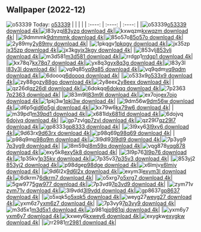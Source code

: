 ## Wallpaper (2022-12)
![o53339](https://w.wallhaven.cc/full/o5/wallhaven-o53339.png) Today: [o53339](https://th.wallhaven.cc/small/o5/o53339.jpg)
|      |      |      |
| :----: | :----: | :----: |
|![o53339](https://th.wallhaven.cc/small/o5/o53339.jpg)[o53339 download 4k](https://wallhaven.cc/w/o53339)|![l83yzq](https://th.wallhaven.cc/small/l8/l83yzq.jpg)[l83yzq download 4k](https://wallhaven.cc/w/l83yzq)|![kxwqzm](https://th.wallhaven.cc/small/kx/kxwqzm.jpg)[kxwqzm download 4k](https://wallhaven.cc/w/kxwqzm)|
|![9dmmmk](https://th.wallhaven.cc/small/9d/9dmmmk.jpg)[9dmmmk download 4k](https://wallhaven.cc/w/9dmmmk)|![85o57o](https://th.wallhaven.cc/small/85/85o57o.jpg)[85o57o download 4k](https://wallhaven.cc/w/85o57o)|![2y89my](https://th.wallhaven.cc/small/2y/2y89my.jpg)[2y89my download 4k](https://wallhaven.cc/w/2y89my)|
|![1pkqgv](https://th.wallhaven.cc/small/1p/1pkqgv.jpg)[1pkqgv download 4k](https://wallhaven.cc/w/1pkqgv)|![jx35zp](https://th.wallhaven.cc/small/jx/jx35zp.jpg)[jx35zp download 4k](https://wallhaven.cc/w/jx35zp)|![jx3kgy](https://th.wallhaven.cc/small/jx/jx3kgy.jpg)[jx3kgy download 4k](https://wallhaven.cc/w/jx3kgy)|
|![853vlj](https://th.wallhaven.cc/small/85/853vlj.jpg)[853vlj download 4k](https://wallhaven.cc/w/853vlj)|![m3d581](https://th.wallhaven.cc/small/m3/m3d581.jpg)[m3d581 download 4k](https://wallhaven.cc/w/m3d581)|![rrdgp1](https://th.wallhaven.cc/small/rr/rrdgp1.jpg)[rrdgp1 download 4k](https://wallhaven.cc/w/rrdgp1)|
|![kx78q7](https://th.wallhaven.cc/small/kx/kx78q7.jpg)[kx78q7 download 4k](https://wallhaven.cc/w/kx78q7)|![yx8q3g](https://th.wallhaven.cc/small/yx/yx8q3g.jpg)[yx8q3g download 4k](https://wallhaven.cc/w/yx8q3g)|![l83y3l](https://th.wallhaven.cc/small/l8/l83y3l.jpg)[l83y3l download 4k](https://wallhaven.cc/w/l83y3l)|
|![vq9q85](https://th.wallhaven.cc/small/vq/vq9q85.jpg)[vq9q85 download 4k](https://wallhaven.cc/w/vq9q85)|![vq9qdm](https://th.wallhaven.cc/small/vq/vq9qdm.jpg)[vq9qdm download 4k](https://wallhaven.cc/w/vq9qdm)|![6doooq](https://th.wallhaven.cc/small/6d/6doooq.jpg)[6doooq download 4k](https://wallhaven.cc/w/6doooq)|
|![o533x9](https://th.wallhaven.cc/small/o5/o533x9.jpg)[o533x9 download 4k](https://wallhaven.cc/w/o533x9)|![zy88go](https://th.wallhaven.cc/small/zy/zy88go.jpg)[zy88go download 4k](https://wallhaven.cc/w/zy88go)|![2y8eex](https://th.wallhaven.cc/small/2y/2y8eex.jpg)[2y8eex download 4k](https://wallhaven.cc/w/2y8eex)|
|![qz26dl](https://th.wallhaven.cc/small/qz/qz26dl.jpg)[qz26dl download 4k](https://wallhaven.cc/w/qz26dl)|![6dokqq](https://th.wallhaven.cc/small/6d/6dokqq.jpg)[6dokqq download 4k](https://wallhaven.cc/w/6dokqq)|![7p2363](https://th.wallhaven.cc/small/7p/7p2363.jpg)[7p2363 download 4k](https://wallhaven.cc/w/7p2363)|
|![l83m9l](https://th.wallhaven.cc/small/l8/l83m9l.jpg)[l83m9l download 4k](https://wallhaven.cc/w/l83m9l)|![ex7ojo](https://th.wallhaven.cc/small/ex/ex7ojo.jpg)[ex7ojo download 4k](https://wallhaven.cc/w/ex7ojo)|![1pkj3w](https://th.wallhaven.cc/small/1p/1pkj3w.jpg)[1pkj3w download 4k](https://wallhaven.cc/w/1pkj3w)|
|![9dm56w](https://th.wallhaven.cc/small/9d/9dm56w.jpg)[9dm56w download 4k](https://wallhaven.cc/w/9dm56w)|![d6p5gj](https://th.wallhaven.cc/small/d6/d6p5gj.jpg)[d6p5gj download 4k](https://wallhaven.cc/w/d6p5gj)|![kx79w6](https://th.wallhaven.cc/small/kx/kx79w6.jpg)[kx79w6 download 4k](https://wallhaven.cc/w/kx79w6)|
|![m39pd1](https://th.wallhaven.cc/small/m3/m39pd1.jpg)[m39pd1 download 4k](https://wallhaven.cc/w/m39pd1)|![x681ld](https://th.wallhaven.cc/small/x6/x681ld.jpg)[x681ld download 4k](https://wallhaven.cc/w/x681ld)|![6dojvq](https://th.wallhaven.cc/small/6d/6dojvq.jpg)[6dojvq download 4k](https://wallhaven.cc/w/6dojvq)|
|![gp7zvl](https://th.wallhaven.cc/small/gp/gp7zvl.jpg)[gp7zvl download 4k](https://wallhaven.cc/w/gp7zvl)|![qz29l7](https://th.wallhaven.cc/small/qz/qz29l7.jpg)[qz29l7 download 4k](https://wallhaven.cc/w/qz29l7)|![gp8333](https://th.wallhaven.cc/small/gp/gp8333.jpg)[gp8333 download 4k](https://wallhaven.cc/w/gp8333)|
|![3l9xy6](https://th.wallhaven.cc/small/3l/3l9xy6.jpg)[3l9xy6 download 4k](https://wallhaven.cc/w/3l9xy6)|![9d63rx](https://th.wallhaven.cc/small/9d/9d63rx.jpg)[9d63rx download 4k](https://wallhaven.cc/w/9d63rx)|![p98q69](https://th.wallhaven.cc/small/p9/p98q69.jpg)[p98q69 download 4k](https://wallhaven.cc/w/p98q69)|
|![p98q9m](https://th.wallhaven.cc/small/p9/p98q9m.jpg)[p98q9m download 4k](https://wallhaven.cc/w/p98q9m)|![3l9dl9](https://th.wallhaven.cc/small/3l/3l9dl9.jpg)[3l9dl9 download 4k](https://wallhaven.cc/w/3l9dl9)|![7p3yg9](https://th.wallhaven.cc/small/7p/7p3yg9.jpg)[7p3yg9 download 4k](https://wallhaven.cc/w/7p3yg9)|
|![l8m59q](https://th.wallhaven.cc/small/l8/l8m59q.jpg)[l8m59q download 4k](https://wallhaven.cc/w/l8m59q)|![vqg878](https://th.wallhaven.cc/small/vq/vqg878.jpg)[vqg878 download 4k](https://wallhaven.cc/w/vqg878)|![exy5k8](https://th.wallhaven.cc/small/ex/exy5k8.jpg)[exy5k8 download 4k](https://wallhaven.cc/w/exy5k8)|
|![3l9p76](https://th.wallhaven.cc/small/3l/3l9p76.jpg)[3l9p76 download 4k](https://wallhaven.cc/w/3l9p76)|![1p35kv](https://th.wallhaven.cc/small/1p/1p35kv.jpg)[1p35kv download 4k](https://wallhaven.cc/w/1p35kv)|![7p35v3](https://th.wallhaven.cc/small/7p/7p35v3.jpg)[7p35v3 download 4k](https://wallhaven.cc/w/7p35v3)|
|![853yj2](https://th.wallhaven.cc/small/85/853yj2.jpg)[853yj2 download 4k](https://wallhaven.cc/w/853yj2)|![p98dge](https://th.wallhaven.cc/small/p9/p98dge.jpg)[p98dge download 4k](https://wallhaven.cc/w/p98dge)|![x6lmjv](https://th.wallhaven.cc/small/x6/x6lmjv.jpg)[x6lmjv download 4k](https://wallhaven.cc/w/x6lmjv)|
|![9d6l2x](https://th.wallhaven.cc/small/9d/9d6l2x.jpg)[9d6l2x download 4k](https://wallhaven.cc/w/9d6l2x)|![exym3l](https://th.wallhaven.cc/small/ex/exym3l.jpg)[exym3l download 4k](https://wallhaven.cc/w/exym3l)|![6dkrm7](https://th.wallhaven.cc/small/6d/6dkrm7.jpg)[6dkrm7 download 4k](https://wallhaven.cc/w/6dkrm7)|
|![o5xrg7](https://th.wallhaven.cc/small/o5/o5xrg7.jpg)[o5xrg7 download 4k](https://wallhaven.cc/w/o5xrg7)|![5gw977](https://th.wallhaven.cc/small/5g/5gw977.jpg)[5gw977 download 4k](https://wallhaven.cc/w/5gw977)|![7p3vd9](https://th.wallhaven.cc/small/7p/7p3vd9.jpg)[7p3vd9 download 4k](https://wallhaven.cc/w/7p3vd9)|
|![zym71v](https://th.wallhaven.cc/small/zy/zym71v.jpg)[zym71v download 4k](https://wallhaven.cc/w/zym71v)|![3l9vdd](https://th.wallhaven.cc/small/3l/3l9vdd.jpg)[3l9vdd download 4k](https://wallhaven.cc/w/3l9vdd)|![gp8637](https://th.wallhaven.cc/small/gp/gp8637.jpg)[gp8637 download 4k](https://wallhaven.cc/w/gp8637)|
|![o5xqk5](https://th.wallhaven.cc/small/o5/o5xqk5.jpg)[o5xqk5 download 4k](https://wallhaven.cc/w/o5xqk5)|![weyg27](https://th.wallhaven.cc/small/we/weyg27.jpg)[weyg27 download 4k](https://wallhaven.cc/w/weyg27)|![yxm6z7](https://th.wallhaven.cc/small/yx/yxm6z7.jpg)[yxm6z7 download 4k](https://wallhaven.cc/w/yxm6z7)|
|![7p3vy9](https://th.wallhaven.cc/small/7p/7p3vy9.jpg)[7p3vy9 download 4k](https://wallhaven.cc/w/7p3vy9)|![m3d5x1](https://th.wallhaven.cc/small/m3/m3d5x1.jpg)[m3d5x1 download 4k](https://wallhaven.cc/w/m3d5x1)|![p981qj](https://th.wallhaven.cc/small/p9/p981qj.jpg)[p981qj download 4k](https://wallhaven.cc/w/p981qj)|
|![yxm6y7](https://th.wallhaven.cc/small/yx/yxm6y7.jpg)[yxm6y7 download 4k](https://wallhaven.cc/w/yxm6y7)|![kxwey6](https://th.wallhaven.cc/small/kx/kxwey6.jpg)[kxwey6 download 4k](https://wallhaven.cc/w/kxwey6)|![exygkw](https://th.wallhaven.cc/small/ex/exygkw.jpg)[exygkw download 4k](https://wallhaven.cc/w/exygkw)|
|![rr2981](https://th.wallhaven.cc/small/rr/rr2981.jpg)[rr2981 download 4k](https://wallhaven.cc/w/rr2981)|
